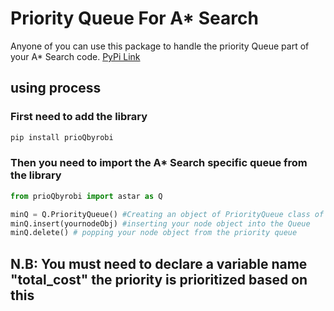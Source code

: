 # Priority Queue For A* Search
Anyone of you can use this package to handle the priority Queue part of your A* Search code.
[PyPi Link](https://pypi.org/project/prioQbyrobi/2.0.2/)

## using process
### First need to add the library

```python
pip install prioQbyrobi
```

### Then you need to import the A* Search specific queue from the library
```python
from prioQbyrobi import astar as Q

minQ = Q.PriorityQueue() #Creating an object of PriorityQueue class of the library
minQ.insert(yournodeObj) #inserting your node object into the Queue
minQ.delete() # popping your node object from the priority queue

```
## N.B: You must need to declare a variable name "total_cost" the priority is prioritized based on this
 

